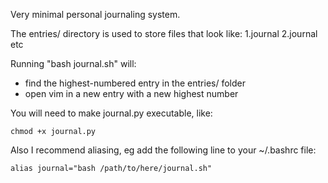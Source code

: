 Very minimal personal journaling system.

The entries/ directory is used to store files that look like:
    1.journal
    2.journal
    etc

Running "bash journal.sh" will:
* find the highest-numbered entry in the entries/ folder
* open vim in a new entry with a new highest number

You will need to make journal.py executable, like:

`chmod +x journal.py`

Also I recommend aliasing, eg add the following line to your ~/.bashrc file:

`alias journal="bash /path/to/here/journal.sh"`

